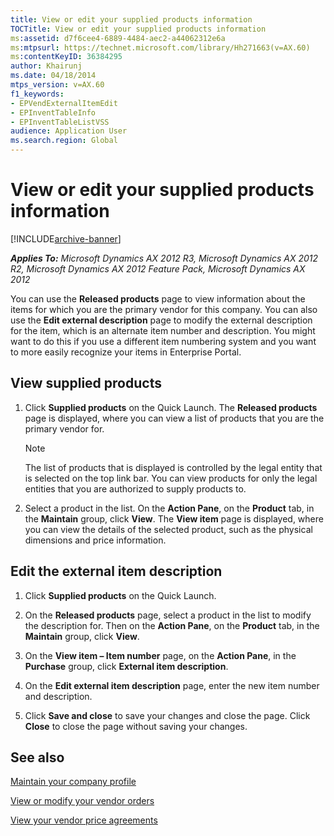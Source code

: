 ```yaml
---
title: View or edit your supplied products information
TOCTitle: View or edit your supplied products information
ms:assetid: d7f6cee4-6889-4484-aec2-a44062312e6a
ms:mtpsurl: https://technet.microsoft.com/library/Hh271663(v=AX.60)
ms:contentKeyID: 36384295
author: Khairunj
ms.date: 04/18/2014
mtps_version: v=AX.60
f1_keywords:
- EPVendExternalItemEdit
- EPInventTableInfo
- EPInventTableListVSS
audience: Application User
ms.search.region: Global
---
```


# View or edit your supplied products information 


[!INCLUDE[archive-banner](includes/archive-banner.md)]


_**Applies To:** Microsoft Dynamics AX 2012 R3, Microsoft Dynamics AX 2012 R2, Microsoft Dynamics AX 2012 Feature Pack, Microsoft Dynamics AX 2012_

You can use the **Released products** page to view information about the items for which you are the primary vendor for this company. You can also use the **Edit external description** page to modify the external description for the item, which is an alternate item number and description. You might want to do this if you use a different item numbering system and you want to more easily recognize your items in Enterprise Portal.

## View supplied products

1.  Click **Supplied products** on the Quick Launch. The **Released products** page is displayed, where you can view a list of products that you are the primary vendor for.
    

    > [!NOTE]
    > <P>The list of products that is displayed is controlled by the legal entity that is selected on the top link bar. You can view products for only the legal entities that you are authorized to supply products to.</P>



2.  Select a product in the list. On the **Action Pane**, on the **Product** tab, in the **Maintain** group, click **View**. The **View item** page is displayed, where you can view the details of the selected product, such as the physical dimensions and price information.

## Edit the external item description

1.  Click **Supplied products** on the Quick Launch.

2.  On the **Released products** page, select a product in the list to modify the description for. Then on the **Action Pane**, on the **Product** tab, in the **Maintain** group, click **View**.

3.  On the **View item – Item number** page, on the **Action Pane**, in the **Purchase** group, click **External item description**.

4.  On the **Edit external item description** page, enter the new item number and description.

5.  Click **Save and close** to save your changes and close the page. Click **Close** to close the page without saving your changes.

## See also

[Maintain your company profile](maintain-your-company-profile.md)

[View or modify your vendor orders](view-or-modify-your-vendor-orders.md)

[View your vendor price agreements](view-your-vendor-price-agreements.md)

  


